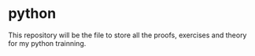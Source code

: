 # python
This repository will be the file to store all the proofs, exercises and theory for my python trainning.
